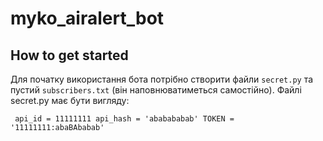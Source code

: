 # myko_airalert_bot
## How to get started
Для початку використання бота потрібно створити файли <code>secret.py</code> та пустий <code>subscribers.txt</code> (він наповнюватиметься самостійно). Файлі secret.py має бути вигляду:<br>
<code><pre>
api_id = 11111111
api_hash = 'ababababab'
TOKEN = '11111111:abaBAbabab'
</pre></code>
